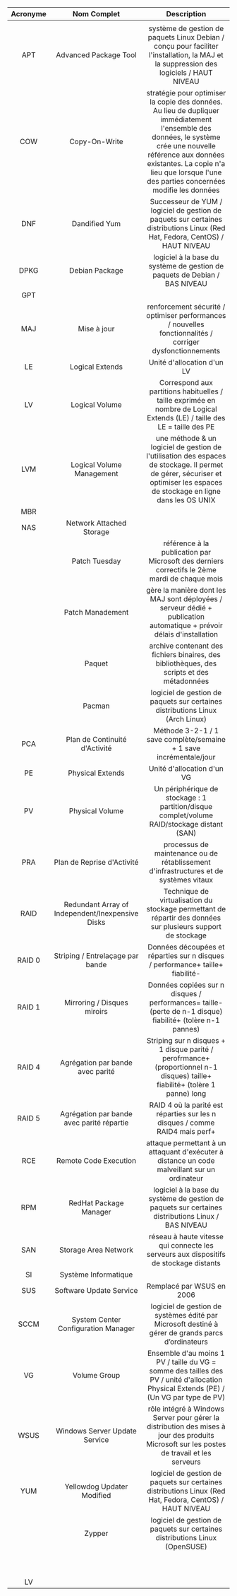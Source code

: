 |Acronyme|Nom Complet|Description|
|:--:|:--:|:--:|
|  |  |  |
| APT | Advanced Package Tool | système de gestion de paquets Linux Debian / conçu pour faciliter l'installation, la MAJ et la suppression des logiciels / HAUT NIVEAU |
| COW | Copy-On-Write | stratégie pour optimiser la copie des données. Au lieu de dupliquer immédiatement l'ensemble des données, le système crée une nouvelle référence aux données existantes. La copie n'a lieu que lorsque l'une des parties concernées modifie les données |
| DNF | Dandified Yum | Successeur de YUM / logiciel de gestion de paquets sur certaines distributions Linux (Red Hat, Fedora, CentOS) / HAUT NIVEAU |
| DPKG | Debian Package | logiciel à la base du système de gestion de paquets de Debian / BAS NIVEAU |
| GPT |  |  |
| MAJ | Mise à jour | renforcement sécurité / optimiser performances / nouvelles fonctionnalités / corriger dysfonctionnements |
| LE | Logical Extends | Unité d'allocation d'un LV |
| LV | Logical Volume | Correspond aux partitions habituelles / taille exprimée en nombre de Logical Extends (LE) / taille des LE = taille des PE |
| LVM | Logical Volume Management | une méthode & un logiciel de gestion de l'utilisation des espaces de stockage. Il permet de gérer, sécuriser et optimiser les espaces de stockage en ligne dans les OS UNIX |
| MBR |  |  |
| NAS | Network Attached Storage |  |
|  | Patch Tuesday | référence à la publication par Microsoft des derniers correctifs le 2ème mardi de chaque mois |
|  | Patch Manadement | gère la manière dont les MAJ sont déployées / serveur dédié + publication automatique + prévoir délais d'installation |
|  | Paquet | archive contenant des fichiers binaires, des bibliothèques, des scripts et des métadonnées |
|  | Pacman | logiciel de gestion de paquets sur certaines distributions Linux (Arch Linux) |
| PCA | Plan de Continuité d'Activité | Méthode 3-2-1 / 1 save complète/semaine + 1 save incrémentale/jour |
| PE | Physical Extends | Unité d'allocation d'un VG |
| PV | Physical Volume | Un périphérique de stockage : 1 partition/disque complet/volume RAID/stockage distant (SAN) |
| PRA | Plan de Reprise d'Activité | processus de maintenance ou de rétablissement d'infrastructures et de systèmes vitaux |
| RAID | Redundant Array of Independent/Inexpensive Disks | Technique de virtualisation du stockage permettant de répartir des données sur plusieurs support de stockage |
| RAID 0 | Striping / Entrelaçage par bande | Données découpées et réparties sur n disques / performance+ taille+ fiabilité- |
| RAID 1 | Mirroring / Disques miroirs | Données copiées sur n disques / performances= taille- (perte de n-1 disque) fiabilité+ (tolère n-1 pannes) |
| RAID 4 | Agrégation par bande avec parité | Striping sur n disques + 1 disque parité / perofrmance+ (proportionnel n-1 disques) taille+ fiabilité+ (tolère 1 panne) long |
| RAID 5 | Agrégation par bande avec parité répartie | RAID 4 où la parité est réparties sur les n disques / comme RAID4 mais perf+ |
| RCE | Remote Code Execution | attaque permettant à un attaquant d'exécuter à distance un code malveillant sur un ordinateur |
| RPM | RedHat Package Manager | logiciel à la base du système de gestion de paquets sur certaines distributions Linux / BAS NIVEAU |
| SAN | Storage Area Network | réseau à haute vitesse qui connecte les serveurs aux dispositifs de stockage distants |
| SI | Système Informatique |  |
| SUS | Software Update Service | Remplacé par WSUS en 2006 |
| SCCM | System Center Configuration Manager | logiciel de gestion de systèmes édité par Microsoft destiné à gérer de grands parcs d’ordinateurs |
| VG | Volume Group | Ensemble d'au moins 1 PV / taille du VG = somme des tailles des PV / unité d'allocation Physical Extends (PE) / (Un VG par type de PV) |
| WSUS | Windows Server Update Service | rôle intégré à Windows Server pour gérer la distribution des mises à jour des produits Microsoft sur les postes de travail et les serveurs |
| YUM | Yellowdog Updater Modified | logiciel de gestion de paquets sur certaines distributions Linux (Red Hat, Fedora, CentOS) / HAUT NIVEAU |
|  | Zypper | logiciel de gestion de paquets sur certaines distributions Linux (OpenSUSE) |
|  |  |  |
|  |  |  |
|  |  |  |
|  |  |  |
|  |  |  |
|  |  |  |
|  |  |  |
|  |  |  |
|  |  |  |
| LV |  |  |
